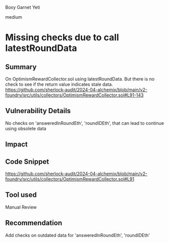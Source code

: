 Boxy Garnet Yeti

medium

# Missing checks due to call latestRoundData

## Summary
On OptimismRewardCollector.sol using latestRoundData. But there is no check to see if the return value indicates stale data. 
https://github.com/sherlock-audit/2024-04-alchemix/blob/main/v2-foundry/src/utils/collectors/OptimismRewardCollector.sol#L91-143
        
## Vulnerability Details
No checks on  'answeredInRoundEth', 'roundIDEth', that can lead to continue using obsolete data

## Impact

## Code Snippet
https://github.com/sherlock-audit/2024-04-alchemix/blob/main/v2-foundry/src/utils/collectors/OptimismRewardCollector.sol#L91

## Tool used

Manual Review

## Recommendation
Add checks on outdated data for  'answeredInRoundEth', 'roundIDEth'
